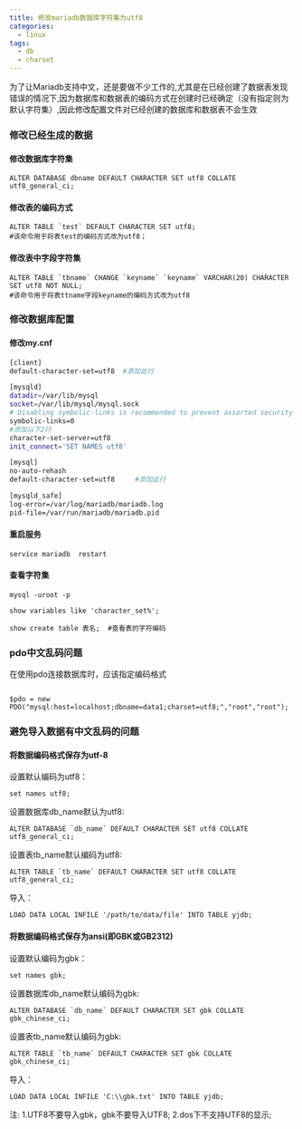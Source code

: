 ```yaml
---
title: 修改mariadb数据库字符集为utf8
categories:
  - linux
tags: 
  - db
  - charset
---
```


为了让Mariadb支持中文，还是要做不少工作的,尤其是在已经创建了数据表发现错误的情况下,因为数据库和数据表的编码方式在创建时已经确定（没有指定则为默认字符集）,因此修改配置文件对已经创建的数据库和数据表不会生效

<!-- more -->

### 修改已经生成的数据

#### 修改数据库字符集

```shell
ALTER DATABASE dbname DEFAULT CHARACTER SET utf8 COLLATE utf8_general_ci;
```

#### 修改表的编码方式

```shell
ALTER TABLE `test` DEFAULT CHARACTER SET utf8;
#该命令用于将表test的编码方式改为utf8；
```

#### 修改表中字段字符集

```shell
ALTER TABLE `tbname` CHANGE `keyname` `keyname` VARCHAR(20) CHARACTER SET utf8 NOT NULL;
#该命令用于将表ttname字段keyname的编码方式改为utf8
```

### 修改数据库配置

#### 修改my.cnf

```bash
[client]
default-character-set=utf8  #添加此行

[mysqld]
datadir=/var/lib/mysql
socket=/var/lib/mysql/mysql.sock
# Disabling symbolic-links is recommended to prevent assorted security risks
symbolic-links=0
#添加以下2行
character-set-server=utf8      
init_connect='SET NAMES utf8'

[mysql]
no-auto-rehash
default-character-set=utf8     #添加此行

[mysqld_safe]
log-error=/var/log/mariadb/mariadb.log
pid-file=/var/run/mariadb/mariadb.pid
```


#### 重启服务

```shell
service mariadb  restart
```

#### 查看字符集

```shell
mysql -uroot -p

show variables like 'character_set%';

show create table 表名;  #查看表的字符编码
```

### pdo中文乱码问题

在使用pdo连接数据库时，应该指定编码格式

```shell

$pdo = new PDO("mysql:host=localhost;dbname=data1;charset=utf8;","root","root");

```

### 避免导入数据有中文乱码的问题

#### 将数据编码格式保存为utf-8

设置默认编码为utf8：

```shell
set names utf8;
```

设置数据库db_name默认为utf8:

```shell
ALTER DATABASE `db_name` DEFAULT CHARACTER SET utf8 COLLATE utf8_general_ci;
```

设置表tb_name默认编码为utf8:

```shell
ALTER TABLE `tb_name` DEFAULT CHARACTER SET utf8 COLLATE utf8_general_ci;
```

导入：

```shell
LOAD DATA LOCAL INFILE '/path/to/data/file' INTO TABLE yjdb;
```

#### 将数据编码格式保存为ansi(即GBK或GB2312)

设置默认编码为gbk：

```shell
set names gbk;
```

设置数据库db_name默认编码为gbk:

```shell 
ALTER DATABASE `db_name` DEFAULT CHARACTER SET gbk COLLATE gbk_chinese_ci;
```

设置表tb_name默认编码为gbk:

```shell
ALTER TABLE `tb_name` DEFAULT CHARACTER SET gbk COLLATE gbk_chinese_ci;
```

导入：

```shell
LOAD DATA LOCAL INFILE 'C:\\gbk.txt' INTO TABLE yjdb;
```

注:
1.UTF8不要导入gbk，gbk不要导入UTF8;
2.dos下不支持UTF8的显示;